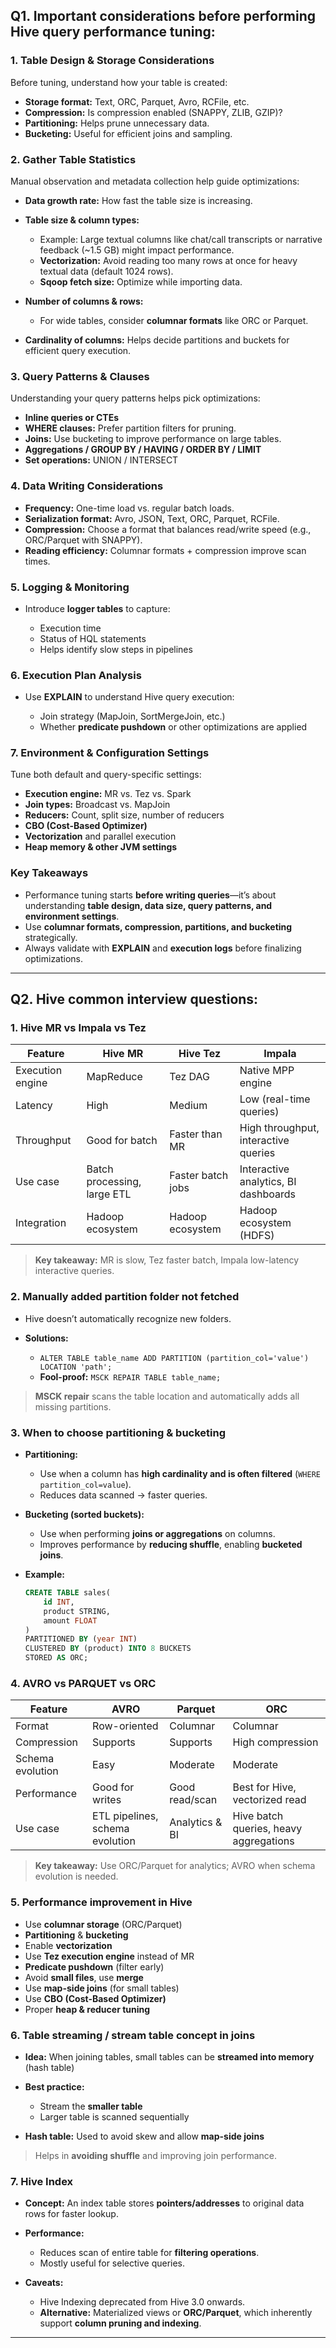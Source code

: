 ## Q1. Important considerations before performing Hive query performance tuning:

### **1. Table Design & Storage Considerations**

Before tuning, understand how your table is created:

* **Storage format:** Text, ORC, Parquet, Avro, RCFile, etc.
* **Compression:** Is compression enabled (SNAPPY, ZLIB, GZIP)?
* **Partitioning:** Helps prune unnecessary data.
* **Bucketing:** Useful for efficient joins and sampling.

### **2. Gather Table Statistics**

Manual observation and metadata collection help guide optimizations:

* **Data growth rate:** How fast the table size is increasing.
* **Table size & column types:**

  * Example: Large textual columns like chat/call transcripts or narrative feedback (~1.5 GB) might impact performance.
  * **Vectorization:** Avoid reading too many rows at once for heavy textual data (default 1024 rows).
  * **Sqoop fetch size:** Optimize while importing data.
* **Number of columns & rows:**

  * For wide tables, consider **columnar formats** like ORC or Parquet.
* **Cardinality of columns:** Helps decide partitions and buckets for efficient query execution.

### **3. Query Patterns & Clauses**

Understanding your query patterns helps pick optimizations:

* **Inline queries or CTEs**
* **WHERE clauses:** Prefer partition filters for pruning.
* **Joins:** Use bucketing to improve performance on large tables.
* **Aggregations / GROUP BY / HAVING / ORDER BY / LIMIT**
* **Set operations:** UNION / INTERSECT

### **4. Data Writing Considerations**

* **Frequency:** One-time load vs. regular batch loads.
* **Serialization format:** Avro, JSON, Text, ORC, Parquet, RCFile.
* **Compression:** Choose a format that balances read/write speed (e.g., ORC/Parquet with SNAPPY).
* **Reading efficiency:** Columnar formats + compression improve scan times.

### **5. Logging & Monitoring**

* Introduce **logger tables** to capture:

  * Execution time
  * Status of HQL statements
  * Helps identify slow steps in pipelines

### **6. Execution Plan Analysis**

* Use **EXPLAIN** to understand Hive query execution:

  * Join strategy (MapJoin, SortMergeJoin, etc.)
  * Whether **predicate pushdown** or other optimizations are applied

### **7. Environment & Configuration Settings**

Tune both default and query-specific settings:

* **Execution engine:** MR vs. Tez vs. Spark
* **Join types:** Broadcast vs. MapJoin
* **Reducers:** Count, split size, number of reducers
* **CBO (Cost-Based Optimizer)**
* **Vectorization** and parallel execution
* **Heap memory & other JVM settings**

### **Key Takeaways**

* Performance tuning starts **before writing queries**—it’s about understanding **table design, data size, query patterns, and environment settings**.
* Use **columnar formats, compression, partitions, and bucketing** strategically.
* Always validate with **EXPLAIN** and **execution logs** before finalizing optimizations.

---

## Q2. Hive common interview questions:

### **1. Hive MR vs Impala vs Tez**

| Feature          | Hive MR                     | Hive Tez          | Impala                               |
| ---------------- | --------------------------- | ----------------- | ------------------------------------ |
| Execution engine | MapReduce                   | Tez DAG           | Native MPP engine                    |
| Latency          | High                        | Medium            | Low (real-time queries)              |
| Throughput       | Good for batch              | Faster than MR    | High throughput, interactive queries |
| Use case         | Batch processing, large ETL | Faster batch jobs | Interactive analytics, BI dashboards |
| Integration      | Hadoop ecosystem            | Hadoop ecosystem  | Hadoop ecosystem (HDFS)              |

> **Key takeaway:** MR is slow, Tez faster batch, Impala low-latency interactive queries.

### **2. Manually added partition folder not fetched**

* Hive doesn’t automatically recognize new folders.
* **Solutions:**

  * `ALTER TABLE table_name ADD PARTITION (partition_col='value') LOCATION 'path';`
  * **Fool-proof:** `MSCK REPAIR TABLE table_name;`

> **MSCK repair** scans the table location and automatically adds all missing partitions.

### **3. When to choose partitioning & bucketing**

* **Partitioning:**

  * Use when a column has **high cardinality and is often filtered** (`WHERE partition_col=value`).
  * Reduces data scanned → faster queries.
* **Bucketing (sorted buckets):**

  * Use when performing **joins or aggregations** on columns.
  * Improves performance by **reducing shuffle**, enabling **bucketed joins**.
* **Example:**

  ```sql
  CREATE TABLE sales(
      id INT,
      product STRING,
      amount FLOAT
  )
  PARTITIONED BY (year INT)
  CLUSTERED BY (product) INTO 8 BUCKETS
  STORED AS ORC;
  ```

### **4. AVRO vs PARQUET vs ORC**

| Feature          | AVRO                            | Parquet        | ORC                                    |
| ---------------- | ------------------------------- | -------------- | -------------------------------------- |
| Format           | Row-oriented                    | Columnar       | Columnar                               |
| Compression      | Supports                        | Supports       | High compression                       |
| Schema evolution | Easy                            | Moderate       | Moderate                               |
| Performance      | Good for writes                 | Good read/scan | Best for Hive, vectorized read         |
| Use case         | ETL pipelines, schema evolution | Analytics & BI | Hive batch queries, heavy aggregations |

> **Key takeaway:** Use ORC/Parquet for analytics; AVRO when schema evolution is needed.

### **5. Performance improvement in Hive**

* Use **columnar storage** (ORC/Parquet)
* **Partitioning** & **bucketing**
* Enable **vectorization**
* Use **Tez execution engine** instead of MR
* **Predicate pushdown** (filter early)
* Avoid **small files**, use **merge**
* Use **map-side joins** (for small tables)
* Use **CBO (Cost-Based Optimizer)**
* Proper **heap & reducer tuning**

### **6. Table streaming / stream table concept in joins**

* **Idea:** When joining tables, small tables can be **streamed into memory** (hash table)
* **Best practice:**

  * Stream the **smaller table**
  * Larger table is scanned sequentially
* **Hash table:** Used to avoid skew and allow **map-side joins**

> Helps in **avoiding shuffle** and improving join performance.

### **7. Hive Index**

* **Concept:** An index table stores **pointers/addresses** to original data rows for faster lookup.
* **Performance:**

  * Reduces scan of entire table for **filtering operations**.
  * Mostly useful for selective queries.
* **Caveats:**

  * Hive Indexing deprecated from Hive 3.0 onwards.
  * **Alternative:** Materialized views or **ORC/Parquet**, which inherently support **column pruning and indexing**.

---
